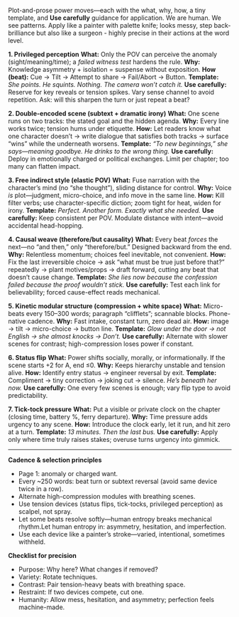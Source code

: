 Plot-and-prose power moves—each with the what, why, how, a tiny template, and  **Use carefully** guidance for application. We are human. We see patterns. Apply like a painter with palette knife; looks messy, step back-brilliance but also like a surgeon - highly precise in their actions at the word level.

 

**1. Privileged perception**
**What:** Only the POV can perceive the anomaly (sight/meaning/time); a *failed witness test* hardens the rule.
**Why:** Knowledge asymmetry + isolation = suspense without exposition.
**How (beat):** Cue → Tilt → Attempt to share → Fail/Abort → Button.
**Template:** *She points. He squints. Nothing. The camera won’t catch it.*
**Use carefully:** Reserve for key reveals or tension spikes. Vary sense channel to avoid repetition. Ask: will this sharpen the turn or just repeat a beat?

**2. Double-encoded scene (subtext + dramatic irony)**
**What:** One scene runs on two tracks: the stated goal and the hidden agenda.
**Why:** Every line works twice; tension hums under etiquette.
**How:** Let readers know what one character doesn’t → write dialogue that satisfies both tracks → surface “wins” while the underneath worsens.
**Template:** *“To new beginnings,” she says—meaning goodbye. He drinks to the wrong thing.*
**Use carefully:** Deploy in emotionally charged or political exchanges. Limit per chapter; too many can flatten impact.

**3. Free indirect style (elastic POV)**
**What:** Fuse narration with the character’s mind (no “she thought”), sliding distance for control.
**Why:** Voice *is* plot—judgment, micro-choice, and info move in the same line.
**How:** Kill filter verbs; use character-specific diction; zoom tight for heat, widen for irony.
**Template:** *Perfect. Another form. Exactly what she needed.*
**Use carefully:** Keep consistent per POV. Modulate distance with intent—avoid accidental head-hopping.

**4. Causal weave (therefore/but causality)**
**What:** Every beat *forces* the next—no “and then,” only “therefore/but.” Designed backward from the end.
**Why:** Relentless momentum; choices feel inevitable, not convenient.
**How:** Fix the last irreversible choice → ask “what must be true just before that?” repeatedly → plant motives/props → draft forward, cutting any beat that doesn’t cause change.
**Template:** *She lies now because the confession failed because the proof wouldn’t stick.*
**Use carefully:** Test each link for believability; forced cause-effect reads mechanical.

**5. Kinetic modular structure (compression + white space)**
**What:** Micro-beats every 150–300 words; paragraph “clifflets”; scannable blocks. Phone-native cadence.
**Why:** Fast intake, constant turn, zero dead air.
**How:** image → tilt → micro-choice → button line.
**Template:** *Glow under the door → not English → she almost knocks → Don’t.*
**Use carefully:** Alternate with slower scenes for contrast; high-compression loses power if constant.

**6. Status flip**
**What:** Power shifts socially, morally, or informationally. If the scene starts +2 for A, end ≤0.
**Why:** Keeps hierarchy unstable and tension alive.
**How:** Identify entry status → engineer reversal by exit.
**Template:** Compliment → tiny correction → joking cut → silence. *He’s beneath her now.*
**Use carefully:** One every few scenes is enough; vary flip type to avoid predictability.

**7. Tick-tock pressure**
**What:** Put a visible or private clock on the chapter (closing time, battery %, ferry departure).
**Why:** Time pressure adds urgency to any scene.
**How:** Introduce the clock early, let it run, and hit zero at a turn.
**Template:** *13 minutes. Then the last bus.*
**Use carefully:** Apply only where time truly raises stakes; overuse turns urgency into gimmick.

---

**Cadence & selection principles**

* Page 1: anomaly or charged want.
* Every \~250 words: beat turn or subtext reversal (avoid same device twice in a row).
* Alternate high-compression modules with breathing scenes.
* Use tension devices (status flips, tick-tocks, privileged perception) as scalpel, not spray.
* Let some beats resolve softly—human entropy breaks mechanical rhythm.Let human entropy in: asymmetry, hesitation, and imperfection.
* Use each device like a painter’s stroke—varied, intentional, sometimes withheld.



**Checklist for precision**

* Purpose: Why here? What changes if removed?
* Variety: Rotate techniques.
* Contrast: Pair tension-heavy beats with breathing space.
* Restraint: If two devices compete, cut one.
* Humanity: Allow mess, hesitation, and asymmetry; perfection feels machine-made.

